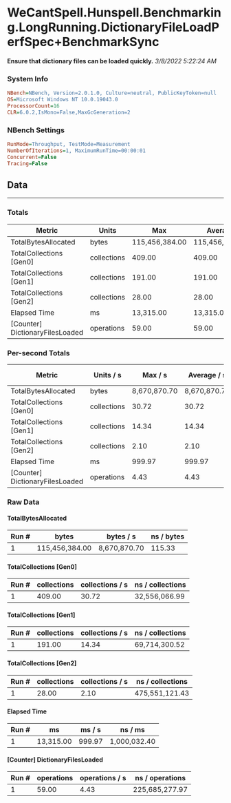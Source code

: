 ﻿# WeCantSpell.Hunspell.Benchmarking.LongRunning.DictionaryFileLoadPerfSpec+BenchmarkSync
__Ensure that dictionary files can be loaded quickly.__
_3/8/2022 5:22:24 AM_
### System Info
```ini
NBench=NBench, Version=2.0.1.0, Culture=neutral, PublicKeyToken=null
OS=Microsoft Windows NT 10.0.19043.0
ProcessorCount=16
CLR=6.0.2,IsMono=False,MaxGcGeneration=2
```

### NBench Settings
```ini
RunMode=Throughput, TestMode=Measurement
NumberOfIterations=1, MaximumRunTime=00:00:01
Concurrent=False
Tracing=False
```

## Data
-------------------

### Totals
|          Metric |           Units |             Max |         Average |             Min |          StdDev |
|---------------- |---------------- |---------------- |---------------- |---------------- |---------------- |
|TotalBytesAllocated |           bytes |  115,456,384.00 |  115,456,384.00 |  115,456,384.00 |            0.00 |
|TotalCollections [Gen0] |     collections |          409.00 |          409.00 |          409.00 |            0.00 |
|TotalCollections [Gen1] |     collections |          191.00 |          191.00 |          191.00 |            0.00 |
|TotalCollections [Gen2] |     collections |           28.00 |           28.00 |           28.00 |            0.00 |
|    Elapsed Time |              ms |       13,315.00 |       13,315.00 |       13,315.00 |            0.00 |
|[Counter] DictionaryFilesLoaded |      operations |           59.00 |           59.00 |           59.00 |            0.00 |

### Per-second Totals
|          Metric |       Units / s |         Max / s |     Average / s |         Min / s |      StdDev / s |
|---------------- |---------------- |---------------- |---------------- |---------------- |---------------- |
|TotalBytesAllocated |           bytes |    8,670,870.70 |    8,670,870.70 |    8,670,870.70 |            0.00 |
|TotalCollections [Gen0] |     collections |           30.72 |           30.72 |           30.72 |            0.00 |
|TotalCollections [Gen1] |     collections |           14.34 |           14.34 |           14.34 |            0.00 |
|TotalCollections [Gen2] |     collections |            2.10 |            2.10 |            2.10 |            0.00 |
|    Elapsed Time |              ms |          999.97 |          999.97 |          999.97 |            0.00 |
|[Counter] DictionaryFilesLoaded |      operations |            4.43 |            4.43 |            4.43 |            0.00 |

### Raw Data
#### TotalBytesAllocated
|           Run # |           bytes |       bytes / s |      ns / bytes |
|---------------- |---------------- |---------------- |---------------- |
|               1 |  115,456,384.00 |    8,670,870.70 |          115.33 |

#### TotalCollections [Gen0]
|           Run # |     collections | collections / s |ns / collections |
|---------------- |---------------- |---------------- |---------------- |
|               1 |          409.00 |           30.72 |   32,556,066.99 |

#### TotalCollections [Gen1]
|           Run # |     collections | collections / s |ns / collections |
|---------------- |---------------- |---------------- |---------------- |
|               1 |          191.00 |           14.34 |   69,714,300.52 |

#### TotalCollections [Gen2]
|           Run # |     collections | collections / s |ns / collections |
|---------------- |---------------- |---------------- |---------------- |
|               1 |           28.00 |            2.10 |  475,551,121.43 |

#### Elapsed Time
|           Run # |              ms |          ms / s |         ns / ms |
|---------------- |---------------- |---------------- |---------------- |
|               1 |       13,315.00 |          999.97 |    1,000,032.40 |

#### [Counter] DictionaryFilesLoaded
|           Run # |      operations |  operations / s | ns / operations |
|---------------- |---------------- |---------------- |---------------- |
|               1 |           59.00 |            4.43 |  225,685,277.97 |


